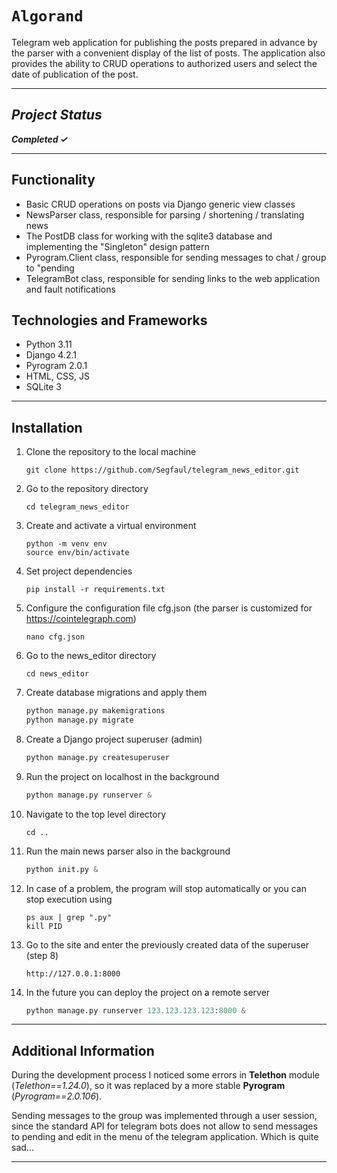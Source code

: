 # `Algorand`

Telegram web application for publishing the posts prepared in advance by the parser with a convenient display of the list of posts. The application also provides the ability to CRUD operations to authorized users and select the date of publication of the post.

___

## *Project Status*

***Completed &#10003;***
___
## Functionality
- Basic CRUD operations on posts via Django generic view classes
- NewsParser class, responsible for parsing / shortening / translating news
- The PostDB class for working with the sqlite3 database and implementing the "Singleton" design pattern
- Pyrogram.Client class, responsible for sending messages to chat / group to "pending
- TelegramBot class, responsible for sending links to the web application and fault notifications

## Technologies and Frameworks
- Python 3.11 
- Django 4.2.1
- Pyrogram 2.0.1
- HTML, CSS, JS
- SQLite 3
___

## Installation

1. Clone the repository to the local machine

    ```shell
    git clone https://github.com/Segfaul/telegram_news_editor.git
    ```

2. Go to the repository directory

    ```shell
    cd telegram_news_editor
    ```

3. Create and activate a virtual environment

    ```shell
    python -m venv env
    source env/bin/activate
    ```

4. Set project dependencies

    ```shell
    pip install -r requirements.txt
    ```

5. Configure the configuration file cfg.json (the parser is customized for https://cointelegraph.com)

    ```shell
    nano cfg.json
    ```

6. Go to the news_editor directory

    ```
    cd news_editor
    ```

7. Create database migrations and apply them

    ```python
    python manage.py makemigrations
    python manage.py migrate
    ```

8. Create a Django project superuser (admin)

    ```python
    python manage.py createsuperuser
    ```

9. Run the project on localhost in the background

    ```python
    python manage.py runserver &
    ```

10. Navigate to the top level directory

    ```shell
    cd ..
    ```

11. Run the main news parser also in the background

    ```python
    python init.py &
    ```

12. In case of a problem, the program will stop automatically or you can stop execution using

    ```shell
    ps aux | grep ".py"
    kill PID
    ```

13. Go to the site and enter the previously created data of the superuser (step 8)

    ```shell
    http://127.0.0.1:8000
    ```

14. In the future you can deploy the project on a remote server

    ```python
    python manage.py runserver 123.123.123.123:8000 &
    ```
___

## Additional Information

During the development process I noticed some errors in **Telethon** module (*Telethon==1.24.0*), so it was replaced by a more stable **Pyrogram** (*Pyrogram==2.0.106*).

Sending messages to the group was implemented through a user session, since the standard API for telegram bots does not allow to send messages to pending and edit in the menu of the telegram application. Which is quite sad...
___
